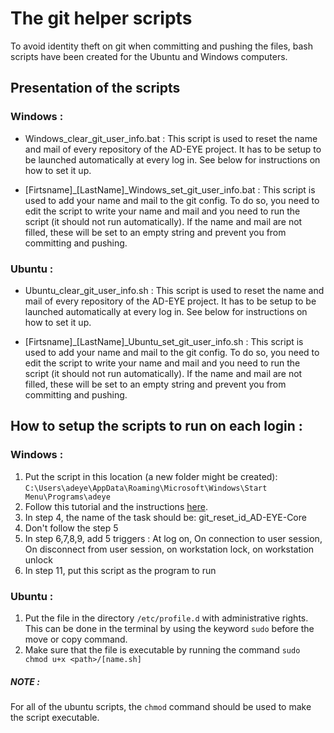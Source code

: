 # The git helper scripts

To avoid identity theft on git when committing and pushing the files, bash scripts have been created for the Ubuntu and Windows computers.



## Presentation of the scripts

### Windows :
 
- Windows_clear_git_user_info.bat			: This script is used to reset the name and mail of every repository of the AD-EYE project. It has to be setup to be launched automatically at every log in. See below for instructions on how to set it up.

- [Firtsname]_[LastName]_Windows_set_git_user_info.bat	: This script is used to add your name and mail to the git config. To do so, you need to edit the script to write your name and mail and you need to run the script (it should not run automatically). If the name and mail are not filled, these will be set to an empty string and prevent you from committing and pushing.




### Ubuntu :

- Ubuntu_clear_git_user_info.sh 			: This script is used to reset the name and mail of every repository of the AD-EYE project. It has to be setup to be launched automatically at every log in. See below for instructions on how to set it up.

- [Firtsname]_[LastName]_Ubuntu_set_git_user_info.sh 	: This script is used to add your name and mail to the git config. To do so, you need to edit the script to write your name and mail and you need to run the script (it should not run automatically). If the name and mail are not filled, these will be set to an empty string and prevent you from committing and pushing.





## How to setup the scripts to run on each login :

### Windows :

1. Put the script in this location (a new folder might be created): `C:\Users\adeye\AppData\Roaming\Microsoft\Windows\Start Menu\Programs\adeye`
2. Follow this tutorial and the instructions [here](https://winaero.com/run-app-or-script-at-logon-with-task-scheduler-in-windows-10/).
3. In step 4, the name of the task should be: git_reset_id_AD-EYE-Core
4. Don't follow the step 5
5. In step 6,7,8,9, add 5 triggers : At log on, On connection to user session, On disconnect from user session, on workstation lock, on workstation unlock
6. In step 11, put this script as the program to run


### Ubuntu :

1. Put the file in the directory `/etc/profile.d` with administrative rights. This can be done in the terminal by using the keyword `sudo` before the move or copy command.
2. Make sure that the file is executable by running the command `sudo chmod u+x <path>/[name.sh]`

##### NOTE :
For all of the ubuntu scripts, the `chmod` command should be used to make the script executable.
